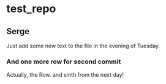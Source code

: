 # test_repo

## Serge

Just add some new text to the file in the evening of Tuesday.

### And one more row for second commit

Actually, the Row.
and smth from the next day!
